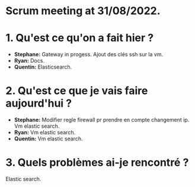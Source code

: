# Scrum meeting at 31/08/2022.

# 1. Qu'est ce qu'on a fait hier ?
* **Stephane:** Gateway in progess. Ajout des clés ssh sur la vm.
* **Ryan:** Docs.
* **Quentin:** Elasticsearch.




# 2. Qu'est ce que je vais faire aujourd'hui ?
* **Stephane:** Modifier regle firewall pr prendre en compte changement ip. Vm elastic search.
* **Ryan:** Vm elastic search.
* **Quentin:** Vm elastic search.

# 3. Quels problèmes ai-je rencontré ?

Elastic search.

